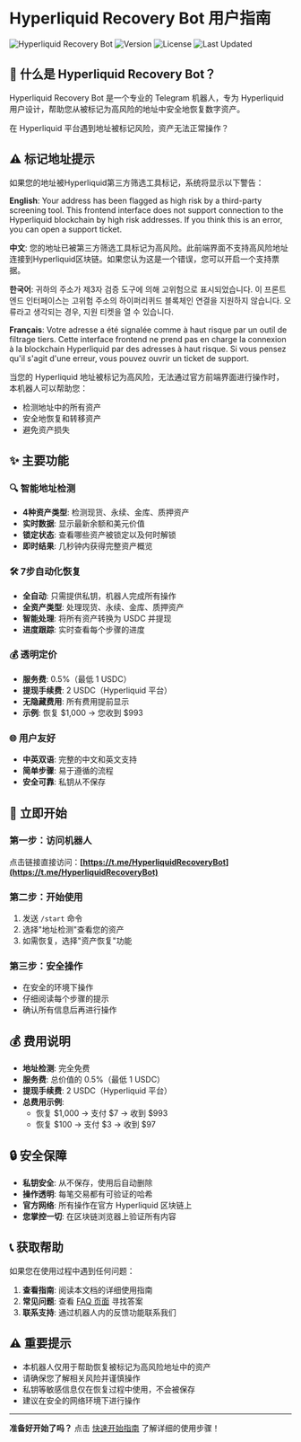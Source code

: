 # Hyperliquid Recovery Bot 用户指南

![Hyperliquid Recovery Bot](https://img.shields.io/badge/Hyperliquid-Recovery%20Bot-blue)
![Version](https://img.shields.io/badge/version-2.6.0-green)
![License](https://img.shields.io/badge/license-MIT-blue)
![Last Updated](https://img.shields.io/badge/last%20updated-2025--01-brightgreen)

## 🤖 什么是 Hyperliquid Recovery Bot？

Hyperliquid Recovery Bot 是一个专业的 Telegram 机器人，专为 Hyperliquid 用户设计，帮助您从被标记为高风险的地址中安全地恢复数字资产。

在 Hyperliquid 平台遇到地址被标记风险，资产无法正常操作？

## ⚠️ 标记地址提示

如果您的地址被Hyperliquid第三方筛选工具标记，系统将显示以下警告：

**English**: Your address has been flagged as high risk by a third-party screening tool. This frontend interface does not support connection to the Hyperliquid blockchain by high risk addresses. If you think this is an error, you can open a support ticket.

**中文**: 您的地址已被第三方筛选工具标记为高风险。此前端界面不支持高风险地址连接到Hyperliquid区块链。如果您认为这是一个错误，您可以开启一个支持票据。

**한국어**: 귀하의 주소가 제3자 검증 도구에 의해 고위험으로 표시되었습니다. 이 프론트엔드 인터페이스는 고위험 주소의 하이퍼리퀴드 블록체인 연결을 지원하지 않습니다. 오류라고 생각되는 경우, 지원 티켓을 열 수 있습니다.

**Français**: Votre adresse a été signalée comme à haut risque par un outil de filtrage tiers. Cette interface frontend ne prend pas en charge la connexion à la blockchain Hyperliquid par des adresses à haut risque. Si vous pensez qu'il s'agit d'une erreur, vous pouvez ouvrir un ticket de support.

当您的 Hyperliquid 地址被标记为高风险，无法通过官方前端界面进行操作时，本机器人可以帮助您：
- 检测地址中的所有资产
- 安全地恢复和转移资产
- 避免资产损失

## ✨ 主要功能

### 🔍 智能地址检测
- **4种资产类型**: 检测现货、永续、金库、质押资产
- **实时数据**: 显示最新余额和美元价值
- **锁定状态**: 查看哪些资产被锁定以及何时解锁
- **即时结果**: 几秒钟内获得完整资产概览

### 🛠️ 7步自动化恢复
- **全自动**: 只需提供私钥，机器人完成所有操作
- **全资产类型**: 处理现货、永续、金库、质押资产
- **智能处理**: 将所有资产转换为 USDC 并提现
- **进度跟踪**: 实时查看每个步骤的进度

### 💰 透明定价
- **服务费**: 0.5%（最低 1 USDC）
- **提现手续费**: 2 USDC（Hyperliquid 平台）
- **无隐藏费用**: 所有费用提前显示
- **示例**: 恢复 $1,000 → 您收到 $993

### 🌐 用户友好
- **中英双语**: 完整的中文和英文支持
- **简单步骤**: 易于遵循的流程
- **安全可靠**: 私钥从不保存

## 🚀 立即开始

### 第一步：访问机器人
点击链接直接访问：**[https://t.me/HyperliquidRecoveryBot](https://t.me/HyperliquidRecoveryBot)**

### 第二步：开始使用
1. 发送 `/start` 命令
2. 选择"地址检测"查看您的资产
3. 如需恢复，选择"资产恢复"功能

### 第三步：安全操作
- 在安全的环境下操作
- 仔细阅读每个步骤的提示
- 确认所有信息后再进行操作

## 💰 费用说明

- **地址检测**: 完全免费
- **服务费**: 总价值的 0.5%（最低 1 USDC）
- **提现手续费**: 2 USDC（Hyperliquid 平台）
- **总费用示例**:
  - 恢复 $1,000 → 支付 $7 → 收到 $993
  - 恢复 $100 → 支付 $3 → 收到 $97

## 🔒 安全保障

- **私钥安全**: 从不保存，使用后自动删除
- **操作透明**: 每笔交易都有可验证的哈希
- **官方网络**: 所有操作在官方 Hyperliquid 区块链上
- **您掌控一切**: 在区块链浏览器上验证所有内容

## 📞 获取帮助

如果您在使用过程中遇到任何问题：

1. **查看指南**: 阅读本文档的详细使用指南
2. **常见问题**: 查看 [FAQ 页面](faq.md) 寻找答案
3. **联系支持**: 通过机器人内的反馈功能联系我们

## ⚠️ 重要提示

- 本机器人仅用于帮助恢复被标记为高风险地址中的资产
- 请确保您了解相关风险并谨慎操作
- 私钥等敏感信息仅在恢复过程中使用，不会被保存
- 建议在安全的网络环境下进行操作

---

**准备好开始了吗？** 点击 [快速开始指南](quick-start.md) 了解详细的使用步骤！
